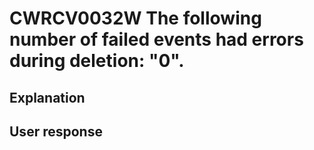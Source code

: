 # CWRCV0032W The following number of failed events had errors during deletion: "0".

## Explanation

## User response